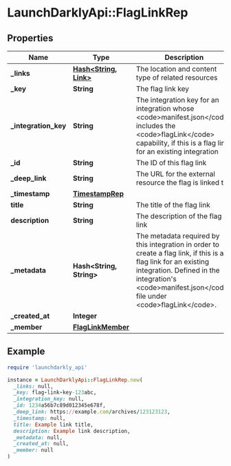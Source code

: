 # LaunchDarklyApi::FlagLinkRep

## Properties

| Name | Type | Description | Notes |
| ---- | ---- | ----------- | ----- |
| **_links** | [**Hash&lt;String, Link&gt;**](Link.md) | The location and content type of related resources |  |
| **_key** | **String** | The flag link key | [optional] |
| **_integration_key** | **String** | The integration key for an integration whose &lt;code&gt;manifest.json&lt;/code&gt; includes the &lt;code&gt;flagLink&lt;/code&gt; capability, if this is a flag link for an existing integration | [optional] |
| **_id** | **String** | The ID of this flag link |  |
| **_deep_link** | **String** | The URL for the external resource the flag is linked to |  |
| **_timestamp** | [**TimestampRep**](TimestampRep.md) |  |  |
| **title** | **String** | The title of the flag link | [optional] |
| **description** | **String** | The description of the flag link | [optional] |
| **_metadata** | **Hash&lt;String, String&gt;** | The metadata required by this integration in order to create a flag link, if this is a flag link for an existing integration. Defined in the integration&#39;s &lt;code&gt;manifest.json&lt;/code&gt; file under &lt;code&gt;flagLink&lt;/code&gt;. | [optional] |
| **_created_at** | **Integer** |  |  |
| **_member** | [**FlagLinkMember**](FlagLinkMember.md) |  | [optional] |

## Example

```ruby
require 'launchdarkly_api'

instance = LaunchDarklyApi::FlagLinkRep.new(
  _links: null,
  _key: flag-link-key-123abc,
  _integration_key: null,
  _id: 1234a56b7c89d012345e678f,
  _deep_link: https://example.com/archives/123123123,
  _timestamp: null,
  title: Example link title,
  description: Example link description,
  _metadata: null,
  _created_at: null,
  _member: null
)
```


